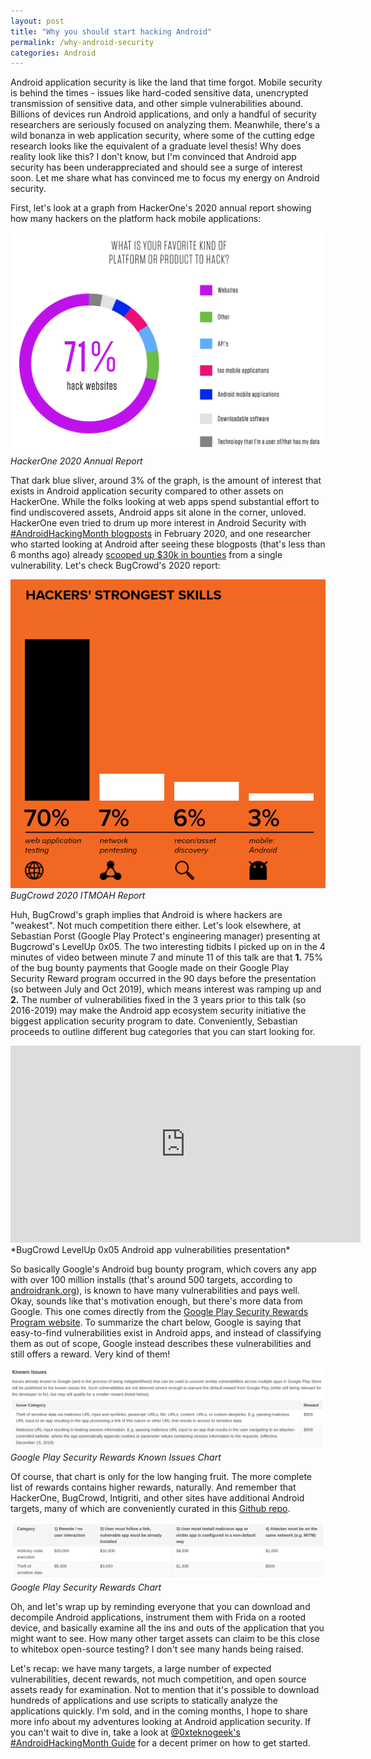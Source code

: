 ```yaml
---
layout: post
title: "Why you should start hacking Android"
permalink: /why-android-security
categories: Android
---
```


Android application security is like the land that time forgot. Mobile security is behind the times - issues like hard-coded sensitive data, unencrypted transmission of sensitive data, and other simple vulnerabilities abound. Billions of devices run Android applications, and only a handful of security researchers are seriously focused on analyzing them. Meanwhile, there's a wild bonanza in web application security, where some of the cutting edge research looks like the equivalent of a graduate level thesis! Why does reality look like this? I don't know, but I'm convinced that Android app security has been underappreciated and should see a surge of interest soon. Let me share what has convinced me to focus my energy on Android security.

First, let's look at a graph from HackerOne's 2020 annual report showing how many hackers on the platform hack mobile applications:

![HackerOne 2020 Report Graph](/public/2020-08-31-HackerOne-Annual-Report-2020-Graph.png)
*HackerOne 2020 Annual Report*

That dark blue sliver, around 3% of the graph, is the amount of interest that exists in Android application security compared to other assets on HackerOne. While the folks looking at web apps spend substantial effort to find undiscovered assets, Android apps sit alone in the corner, unloved. HackerOne even tried to drum up more interest in Android Security with [#AndroidHackingMonth blogposts](https://www.hackerone.com/blog/AndroidHackingMonth) in February 2020, and one researcher who started looking at Android after seeing these blogposts (that's less than 6 months ago) already [scooped up $30k in bounties](https://abss.me/posts/fcm-takeover/) from a single vulnerability. Let's check BugCrowd's 2020 report:

![BugCrowd 2020 Report Graph](/public/2020-08-31-BugCrowd-Annual-Report-2020-Graph.png)
*BugCrowd 2020 ITMOAH Report*

Huh, BugCrowd's graph implies that Android is where hackers are "weakest". Not much competition there either. Let's look elsewhere, at Sebastian Porst (Google Play Protect's engineering manager) presenting at Bugcrowd's LevelUp 0x05. The two interesting tidbits I picked up on in the 4 minutes of video between minute 7 and minute 11 of this talk are that **1.** 75% of the bug bounty payments that Google made on their Google Play Security Reward program occurred in the 90 days before the presentation (so between July and Oct 2019), which means interest was ramping up and **2.** The number of vulnerabilities fixed in the 3 years prior to this talk (so 2016-2019) may make the Android app ecosystem security initiative the biggest application security program to date. Conveniently, Sebastian proceeds to outline different bug categories that you can start looking for.

<iframe width="560" height="315" src="https://www.youtube-nocookie.com/embed/51S8PeuzlmI?start=420" frameborder="0" allow="accelerometer; autoplay; encrypted-media; gyroscope; picture-in-picture" allowfullscreen></iframe>
*BugCrowd LevelUp 0x05 Android app vulnerabilities presentation*

So basically Google's Android bug bounty program, which covers any app with over 100 million installs (that's around 500 targets, according to [androidrank.org](https://www.androidrank.org/android-most-popular-google-play-apps?category=all&sort=4&price=all)), is known to have many vulnerabilities and pays well. Okay, sounds like that's motivation enough, but there's more data from Google. This one comes directly from the [Google Play Security Rewards Program website](https://www.google.com/about/appsecurity/play-rewards/). To summarize the chart below, Google is saying that easy-to-find vulnerabilities exist in Android apps, and instead of classifying them as out of scope, Google instead describes these vulnerabilities and still offers a reward. Very kind of them!

![Google Play Security Rewards Known Issues chart](/public/2020-08-31-GooglePlaySecurityRewards.png)
*Google Play Security Rewards Known Issues Chart*

Of course, that chart is only for the low hanging fruit. The more complete list of rewards contains higher rewards, naturally. And remember that HackerOne, BugCrowd, Intigriti, and other sites have additional Android targets, many of which are conveniently curated in this [Github repo](https://github.com/arkadiyt/bounty-targets-data).

![Google Play Security Rewards full chart](/public/2020-08-31-GooglePlaySecurityRewardsFull.png)
*Google Play Security Rewards Chart*

Oh, and let's wrap up by reminding everyone that you can download and decompile Android applications, instrument them with Frida on a rooted device, and basically examine all the ins and outs of the application that you might want to see. How many other target assets can claim to be this close to whitebox open-source testing? I don't see many hands being raised.

Let's recap: we have many targets, a large number of expected vulnerabilities, decent rewards, not much competition, and open source assets ready for examination. Not to mention that it's possible to download hundreds of applications and use scripts to statically analyze the applications quickly. I'm sold, and in the coming months, I hope to share more info about my adventures looking at Android application security. If you can't wait to dive in, take a look at [@0xteknogeek's](https://twitter.com/0xteknogeek) [#AndroidHackingMonth Guide](https://www.hackerone.com/blog/androidhackingmonth-intro-to-android-hacking) for a decent primer on how to get started.
